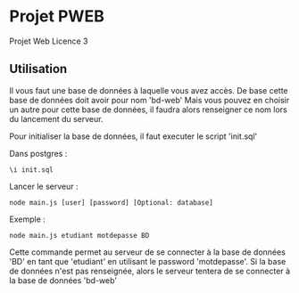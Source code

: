 # Projet PWEB

Projet Web Licence 3

## Utilisation

Il vous faut une base de données à laquelle vous avez accès.
De base cette base de données doit avoir pour nom 'bd-web'
Mais vous pouvez en choisir un autre pour cette base de données, il faudra alors renseigner ce nom lors du lancement du serveur.

Pour initialiser la base de données, il faut executer le script 'init.sql'

Dans postgres :
```
\i init.sql
```


Lancer le serveur : 

```
node main.js [user] [password] [Optional: database]
```

Exemple :
```
node main.js etudiant motdepasse BD
```
Cette commande permet au serveur de se connecter à la base de données 'BD' en tant que 'etudiant' en utilisant le password 'motdepasse'. Si la base de données n'est pas renseignée, alors le serveur tentera de se connecter à la base de données 'bd-web'
